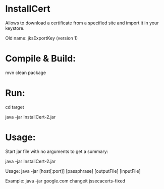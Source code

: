 # InstallCert
Allows to download a certificate from a specified site and import it in your keystore.

Old name: jksExportKey (version 1)

Compile & Build:
=================
mvn clean package

Run:
================
cd target

java -jar InstallCert-2.jar

Usage:
============
Start jar file with no arguments to get a summary:

java -jar InstallCert-2.jar

Usage:   java -jar <jar> [host[:port]] [passphrase] [outputFile] [inputFile]

Example: java -jar <jar> google.com changeit jssecacerts-fixed

